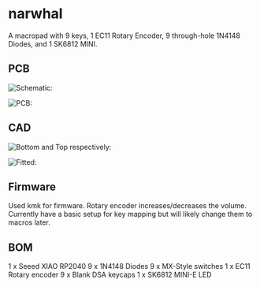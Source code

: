 # narwhal

A macropad with 9 keys, 1 EC11 Rotary Encoder, 9 through-hole 1N4148 Diodes, and 1 SK6812 MINI.

## PCB

![Schematic:](...\images\schematic.png)

![PCB:](...\images\pcb.png)

## CAD

![Bottom and Top respectively:](...\images\case.png)

![Fitted:](...\images\fitted.png)

## Firmware

Used kmk for firmware. Rotary encoder increases/decreases the volume. Currently have a basic setup for key mapping but will likely change them to macros later.

## BOM

1 x Seeed XIAO RP2040
9 x 1N4148 Diodes
9 x MX-Style switches
1 x EC11 Rotary encoder
9 x Blank DSA keycaps
1 x SK6812 MINI-E LED
